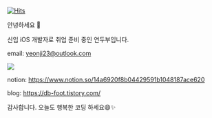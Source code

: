 <div>
  
  [![Hits](https://hits.seeyoufarm.com/api/count/incr/badge.svg?url=https%3A%2F%2Fgithub.com%2Fcalliyeonji&count_bg=%23C99EEF&title_bg=%23CCCCCC&icon=smugmug.svg&icon_color=%23ffffff&title=hits&edge_flat=false)](https://hits.seeyoufarm.com)

</div>

<div>
  안녕하세요 👋
  
  신입 iOS 개발자로 취업 준비 중인 연두부입니다.
  
  email: yeonji23@outlook.com
  
<a href="https://www.notion.so/14a6920f8b04429591b1048187ace620" target="_blank">
  <img src="https://img.shields.io/badge/이력서-fff?style=for-the-badge&logo=Notion&logoColor=000">
</a>


  
  
  notion: https://www.notion.so/14a6920f8b04429591b1048187ace620
  
  blog: https://db-foot.tistory.com/
  
  감사합니다. 오늘도 행복한 코딩 하세요😄✨
</div>

<!--
**calliyeonji/calliyeonji** is a ✨ _special_ ✨ repository because its `README.md` (this file) appears on your GitHub profile.

Here are some ideas to get you started:

- 🔭 I’m currently working on ...
- 🌱 I’m currently learning ...
- 👯 I’m looking to collaborate on ...
- 🤔 I’m looking for help with ...
- 💬 Ask me about ...
- 📫 How to reach me: ...
- 😄 Pronouns: ...
- ⚡ Fun fact: ...
-->
